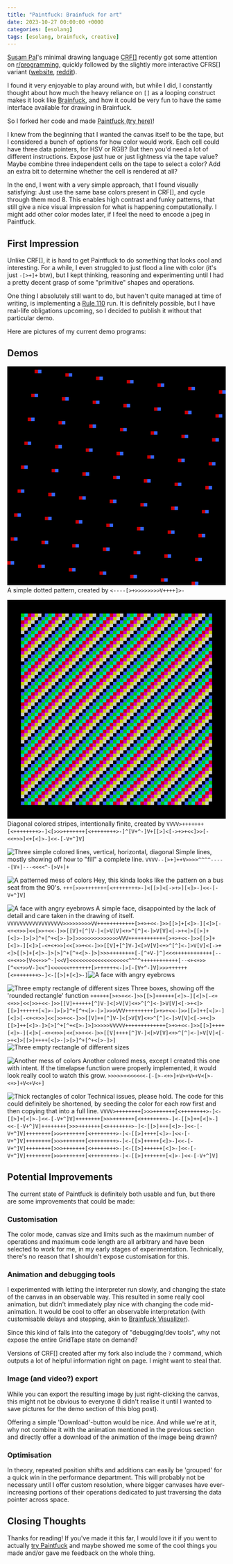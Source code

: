 ```yaml
---
title: "Paintfuck: Brainfuck for art"
date: 2023-10-27 00:00:00 +0000
categories: [esolang]
tags: [esolang, brainfuck, creative]
---
```

[Susam Pal](https://susam.net/)'s minimal drawing language
[CRF\[\]](https://susam.net/cfr.html) recently got some attention on
[r/programming](https://www.reddit.com/r/programming/comments/17d216o), quickly
followed by the slightly more interactive CFRS[] variant
([website](https://susam.net/cfrs.html),
[reddit](https://www.reddit.com/r/programming/comments/17gt7ae)).

I found it very enjoyable to play around with, but while I did, I constantly
thought about how much the heavy reliance on `[]` as a looping construct
makes it look like [Brainfuck](https://en.wikipedia.org/wiki/Brainfuck), and how
it could be very fun to have the same interface available for drawing in Brainfuck.

So I forked her code and made [Paintfuck (try here)](/assets/pages/paintfuck.html)!

I knew from the beginning that I wanted the canvas itself to be the tape, but I
considered a bunch of options for how color would work. Each cell could have
three data pointers, for HSV or RGB? But then you'd need a lot of different
instructions. Expose just hue or just lightness via the tape value? Maybe
combine three independent cells on the tape to select a color? Add an extra bit
to determine whether the cell is rendered at all?

In the end, I went with a very simple approach, that I found visually satisfying:
Just use the same base colors present in CRF[], and cycle through them mod 8.
This enables high contrast and funky patterns, that still give a nice visual
impression for what is happening computationally. I might add other color modes
later, if I feel the need to encode a jpeg in Paintfuck.


## First Impression

Unlike CRF[], it is hard to get Paintfuck to do something that looks cool and
interesting. For a while, I even struggled to just flood a line with color
(it's just `-[>+]+` btw), but I kept thinking, reasoning and experimenting until
I had a pretty decent grasp of some "primitive" shapes and operations.

One thing I absolutely still want to do, but haven't quite managed at time of
writing, is implementing a [Rule 110](https://en.wikipedia.org/wiki/Rule_110)
run. It is definitely possible, but I have real-life obligations upcoming, so I
decided to publish it without that particular demo.

Here are pictures of my current demo programs:


## Demos

![A pattern of red and blue dots](/assets/images/paintfuck/demo-0.png)
A simple dotted pattern, created by `<----[>+>>>>>>>>V++++]>-`

![A pattern of diagonal colored lines](/assets/images/paintfuck/demo-1.png)
Diagonal colored stripes, intentionally finite, created by
```VVVV>+++++++[<++++++++>-]<[>>>+++++++[<++++++++>-]^[V+^-]V+[[>]<[->+>+<<]>>[-<<+>>]<+[<]>-]<<-[-V+^]V]```

![Three simple colored lines, vertical, horizontal, diagonal](/assets/images/paintfuck/demo-2.png)
Simple lines, mostly showing off how to "fill" a complete line.
```VVVV--[>+]++V>>>>^^^^-----[V+]---<<<<^-[>V+]+```

![A patterned mess of colors](/assets/images/paintfuck/demo-3.png)
Hey, this kinda looks like the pattern on a bus seat from the 90's.
```+++[>>>+++++++[<++++++++>-]<[[>]<[->+>][<]>-]<<-[-V+^]V]```

![A face with angry eyebrows](/assets/images/paintfuck/demo-4.png)
A simple face, disappointed by the lack of detail and care taken in the drawing of itself.
```VVVVVVVVVVVVVVVVVV>>>>>>>>>VV++++++++++++[>+>+<<-]>>[[>]+[<]>-][<]>[-<+<+>>]<<[>>+<<-]>>[[V]+[^]V-]<[>V[V]<+>^[^]<-]>V[V]<[->+<]>[[>]+[<]>-]>[>]^+[^+<[>-]>]>>>>>>>>>>>>>>VVV++++++++++++[>+>+<<-]>>[[>]+[<]>-][<]>[-<+<+>>]<<[>>+<<-]>>[[V]+[^]V-]<[>V[V]<+>^[^]<-]>V[V]<[->+<]>[[>]+[<]>-]>[>]^+[^+<[>-]>]>>>++++++++[-[^+V-]^]<<<++++++++++++[--<+<+>>[V<<+>>^-]<<V]<<<<<<<<<<<<<<<<<<<^^^^++++++++++++[--<+<+>>[^<<+>>V-]<<^]<<<<<<+++++++[>++++++<-]>[-[V+^-]V]>>>++++++[<++++++++>-]<-[[>]+[<]>-]```![A face with angry eyebrows](/assets/images/paintfuck/demo-5.png)

![Three empty rectangle of different sizes](/assets/images/paintfuck/demo-5.png)
Three boxes, showing off the 'rounded rectangle' function
```++++++[>+>+<<-]>>[[>]++++++[<]>-][<]>[-<+<+>>]<<[>>+<<-]>>[[V]++++++[^]V-]<[>V[V]<+>^[^]<-]>V[V]<[->+<]>[[>]++++++[<]>-]>[>]^+[^+<[>-]>]>>>VVV+++++++++[>+>+<<-]>>[[>]++[<]>-][<]>[-<+<+>>]<<[>>+<<-]>>[[V]++[^]V-]<[>V[V]<+>^[^]<-]>V[V]<[->+<]>[[>]++[<]>-]>[>]^+[^+<[>-]>]>>>>>VVVVV+++++++++++++[>+>+<<-]>>[[>]++++[<]>-][<]>[-<+<+>>]<<[>>+<<-]>>[[V]++++[^]V-]<[>V[V]<+>^[^]<-]>V[V]<[->+<]>[[>]++++[<]>-]>[>]^+[^+<[>-]>]```![Three empty rectangle of different sizes](/assets/images/paintfuck/demo-5.png)

![Another mess of colors](/assets/images/paintfuck/demo-6.png)
Another colored mess, except I created this one with intent. If the timelapse
function were properly implemented, it would look really cool to watch this grow.
```>>>>>+<<<<<<-[-[>-<+>]+V>+V>+V<[>-<+>]+V<+V<+]```

![Thick rectangles of color](/assets/images/paintfuck/demo-7.png)
Technical issues, please hold. The code for this could definitely be shortened,
by seeding the color for each row first and then copying that into a full line.
```VVVV>++++++++[>>>+++++++[<++++++++>-]<-[[>]+[<]>-]<<-[-V+^]V]++++++++[>>>+++++++[<++++++++>-]<-[[>]++[<]>-]<<-[-V+^]V]++++++++[>>>+++++++[<++++++++>-]<-[[>]+++[<]>-]<<-[-V+^]V]++++++++[>>>+++++++[<++++++++>-]<-[[>]++++[<]>-]<<-[-V+^]V]++++++++[>>>+++++++[<++++++++>-]<-[[>]+++++[<]>-]<<-[-V+^]V]++++++++[>>>+++++++[<++++++++>-]<-[[>]++++++[<]>-]<<-[-V+^]V]++++++++[>>>+++++++[<++++++++>-]<-[[>]+++++++[<]>-]<<-[-V+^]V]```


## Potential Improvements

The current state of Paintfuck is definitely both usable and fun, but there are
some improvements that could be made:

### Customisation

The color mode, canvas size and limits such as the maximum number of operations
and maximum code length are all arbitrary and have been selected to work for me,
in my early stages of experimentation. Technically, there's no reason that I
shouldn't expose customisation for this.

### Animation and debugging tools

I experimented with letting the interpreter run slowly, and changing the state
of the canvas in an observable way. This resulted in some really cool animation,
but didn't immediately play nice with changing the code mid-animation. It would
be cool to offer an observable interpretation (with customisable delays and
stepping, akin to [Brainfuck Visualizer](https://ashupk.github.io/Brainfuck/brainfuck-visualizer-master/index.html#)).

Since this kind of falls into the category of "debugging/dev tools", why not
expose the entire GridTape state on demand?

Versions of CRF[] created after my fork also include the `?` command, which
outputs a lot of helpful information right on page. I might want to steal that.

### Image (and video?) export

While you can export the resulting image by just right-clicking the canvas, this
might not be obvious to everyone (I didn't realise it until I wanted to save
pictures for the demo section of this blog post).

Offering a simple 'Download'-button would be nice. And while we're at it, why
not combine it with the animation mentioned in the previous section and
directly offer a download of the animation of the image being drawn?


### Optimisation

In theory, repeated position shifts and additions can easily be 'grouped' for
a quick win in the performance department. This will probably not be necessary
until I offer custom resolution, where bigger canvases have ever-increasing
portions of their operations dedicated to just traversing the data pointer
across space.

## Closing Thoughts

Thanks for reading! If you've made it this far, I would love it if you went to
actually [try Paintfuck](/assets/pages/paintfuck.html) and maybe showed me some
of the cool things you made and/or gave me feedback on the whole thing.
